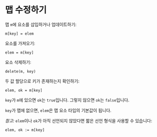 # 맵 수정하기

맵 `m`에 요소를 삽입하거나 업데이트하기:

	m[key] = elem

요소를 가져오기:

	elem = m[key]

요소 삭제하기:

	delete(m, key)

두 값 할당으로 키가 존재하는지 확인하기:

	elem, ok = m[key]

`key`가 `m`에 있으면 `ok`는 `true`입니다. 그렇지 않으면 `ok`는 `false`입니다.

`key`가 맵에 없으면, `elem`은 맵 요소 타입의 기본값이 됩니다.

*참고:* `elem`이나 `ok`가 아직 선언되지 않았다면 짧은 선언 형식을 사용할 수 있습니다:

	elem, ok := m[key]